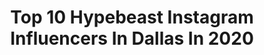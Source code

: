 ---
title: Top 10 Hypebeast Instagram Influencers In Dallas In 2020
description: >-
  Find top hypebeast Instagram influencers in Dallas in 2020. Most popular hashtags: #hypebeast #covid19 #offwhite #fashion.
platform: Instagram
profiles:
  - username: "reederone"
    fullname: >-
      MICHAEL ✖️ REEDER
    location: "United States"
    followers: 123979
    engagement: 357
    commentsToLikes: 0.024345
    id: ck0u0x617v5jw0i19439zxx6u
    verified: true
    hashtags: "#matthewstone, #powwowhawaii, #collab, #graffiti"
  - username: "sareepilla"
    fullname: >-
      SareePilla
    location: "United States"
    followers: 16018
    engagement: 271
    commentsToLikes: 0.133380
    id: ck8td55ix1x520j786hie1rp6
    verified: false
    hashtags: "#workwear, #quarantinelife, #hypebeast, #anokhijaipur"
  - username: "officialmarebear"
    fullname: >-
      MARE BEAR™🧸 Marian Mekhail
    location: "United States"
    followers: 15780
    engagement: 517
    commentsToLikes: 0.039480
    id: ckaoydqw9h35w0i789q6vr8ym
    verified: false
    hashtags: "#wbcchampion, #luxor, #handpainted, #graffiti"
  - username: "junjdm"
    fullname: >-
      Jun 🌀
    location: "United States"
    followers: 12081
    engagement: 588
    commentsToLikes: 0.043699
    id: ck6tm9svd7fuv0j71xlmjab0k
    verified: false
    hashtags: "#airmax90, #kobe4undefeated, #conversebasketball, #kd2scoringtitle"
  - username: "msppj"
    fullname: >-
      Payal
    location: "United States"
    followers: 24027
    engagement: 272
    commentsToLikes: 0.137027
    id: ck0vy7lum2mb00i191fcxuw7g
    verified: true
    hashtags: "#saswatisen, #devanand, #kareenakapoor, #rekha"
  - username: "spidagrfx"
    fullname: >-
      "MICAH" 🕷 // 6 K ⚡️
    location: "United States"
    followers: 7614
    engagement: 6640
    commentsToLikes: 0.024778
    id: ckap0e728pw0q0i784sxvno26
    verified: false
    hashtags: "#keenanallen, #titans, #hypebeast, #losangelesrams"
  - username: "alandiseharris"
    fullname: >-
      Alandise Harris
    location: "United States"
    followers: 66880
    engagement: 195
    commentsToLikes: 0.082624
    id: ck8tcw15n0wjd0j782rd9b9m5
    verified: true
    hashtags: "#recruitment, #quickworkout, #insta, #hoopmixtape"
  - username: "tamournails"
    fullname: >-
      T’Amour Nails
    location: "United States"
    followers: 54226
    engagement: 154
    commentsToLikes: 0.014376
    id: ck14iglgdfaq10i190ifgja1t
    verified: false
    hashtags: "#miaminailtech, #cheyennesnails, #pastel, #make4glam"
  - username: "donwelchmusic"
    fullname: >-
      DON WELCH
    location: "United States"
    followers: 17577
    engagement: 319
    commentsToLikes: 0.301859
    id: ck0vux70lmkm00i19kjcq7ohf
    verified: false
    hashtags: "#austintexas, #comingsoon, #dirtrock, #beardlife"
  - username: "logan.loiselle"
    fullname: >-
      𝐋𝐨𝐠𝐚𝐧 𝐋𝐨𝐢𝐬𝐞𝐥𝐥𝐞
    location: "United States"
    followers: 41565
    engagement: 372
    commentsToLikes: 0.028089
    id: ck1368tif5bae0i19khmtnd31
    verified: false
    hashtags: "#exoticcars, #dogportrait, #painter, #drawing"
---